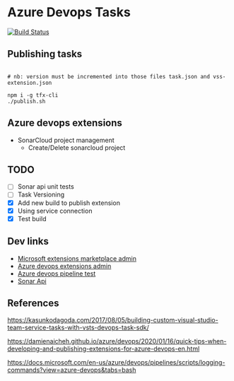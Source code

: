 # Azure Devops Tasks

[![Build Status](https://dev.azure.com/henifazzani/SynkerAPI/_apis/build/status/Sonar%20task%20Test%20create%20project?branchName=main)](https://dev.azure.com/henifazzani/SynkerAPI/_build/latest?definitionId=26&branchName=main)

## Publishing tasks

```shell

# nb: version must be incremented into those files task.json and vss-extension.json

npm i -g tfx-cli
./publish.sh
```

## Azure devops extensions

- SonarCloud project management
  - Create/Delete sonarcloud project

## TODO

- [ ] Sonar api unit tests
- [ ] Task Versioning
- [x] Add new build to publish extension
- [x] Using service connection
- [x] Test build

## Dev links

- [Microsoft extensions marketplace admin](https://marketplace.visualstudio.com/manage/publishers/synker)
- [Azure devops extensions admin](https://dev.azure.com/henifazzani/_settings/extensions?tab=installed)
- [Azure devops pipeline test](https://dev.azure.com/henifazzani/SynkerAPI/_build?definitionId=26&_a=summary)
- [Sonar Api](https://sonarcloud.io/web_api/api/projects)

## References

https://kasunkodagoda.com/2017/08/05/building-custom-visual-studio-team-service-tasks-with-vsts-devops-task-sdk/

https://damienaicheh.github.io/azure/devops/2020/01/16/quick-tips-when-developing-and-publishing-extensions-for-azure-devops-en.html

https://docs.microsoft.com/en-us/azure/devops/pipelines/scripts/logging-commands?view=azure-devops&tabs=bash